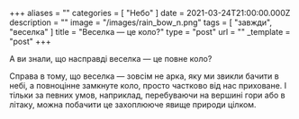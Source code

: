 +++
aliases = ""
categories = [ "Небо" ]
date = 2021-03-24T21:00:00.000Z
description = ""
image = "/images/rain_bow_n.png"
tags = [ "завжди", "веселка" ]
title = "Веселка — це коло?"
type = "post"
url = ""
_template = "post"
+++

А ви знали, що насправді веселка — це повне коло?  
  
Справа в тому, що веселка — зовсім не арка, яку ми звикли бачити в небі, а повноцінне замкнуте коло, просто частково від нас приховане. І тільки за певних умов, наприклад, перебуваючи на вершині гори або в літаку, можна побачити це захоплююче явище природи цілком.
